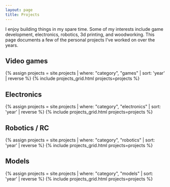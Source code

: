 ```yaml
---
layout: page
title: Projects
---
```


I enjoy building things in my spare time. Some of my interests include game development, electronics, robotics, 3d printing, and woodworking. This page documents a few of the personal projects I've worked on over the years.


## Video games
{% assign projects = site.projects | where: "category", "games" | sort: 'year' | reverse %}
{% include projects_grid.html projects=projects %}

## Electronics
{% assign projects = site.projects | where: "category", "electronics" | sort: 'year' | reverse %}
{% include projects_grid.html projects=projects %}

## Robotics / RC
{% assign projects = site.projects | where: "category", "robotics" | sort: 'year' | reverse %}
{% include projects_grid.html projects=projects %}

## Models
{% assign projects = site.projects | where: "category", "models" | sort: 'year' | reverse %}
{% include projects_grid.html projects=projects %}